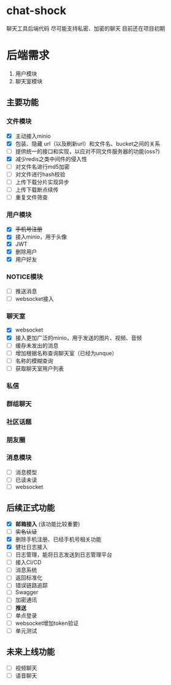 <!--
 * @Author: xiaozuhui
 * @Date: 2022-12-02 12:22:19
 * @LastEditors: xiaozuhui
 * @LastEditTime: 2023-01-02 00:44:28
 * @Description: 
-->

# chat-shock

聊天工具后端代码
尽可能支持私密、加密的聊天
目前还在项目初期

# 后端需求

1. 用户模块
2. 聊天室模块

## 主要功能

### 文件模块

- [X]  主动接入minio
- [X]  包装、隐藏 url（以及刷新url）和文件名、bucket之间的关系
- [ ]  提供统一的接口和实现，以应对不同文件服务器的功能(oss?)
- [X]  减少redis之类中间件的侵入性
- [ ]  对文件名进行md5加密
- [ ]  对文件进行hash校验
- [ ]  上传下载分片实现异步
- [ ]  上传下载断点续传
- [ ]  重复文件筛查

### 用户模块

- [X]  ~~手机号注册~~
- [X]  接入minio，用于头像
- [X]  JWT
- [X]  删除用户
- [X]  用户好友

### NOTICE模块

- [ ]  推送消息
- [ ]  websocket接入

### 聊天室

- [X]  websocket
- [X]  接入更加广泛的minio，用于发送的图片、视频、音频
- [ ]  缓存未发出的消息
- [ ]  增加根据名称查询聊天室（已经为unque）
- [ ]  名称的模糊查询
- [ ]  获取聊天室用户列表

### 私信

### 群组聊天

### 社区话题

### 朋友圈

### 消息模块

- [ ]  消息模型
- [ ]  已读未读
- [ ]  websocket

## 后续正式功能

- [X]  **邮箱接入** (该功能比较重要)
- [ ]  ~~实名认证~~
- [X]  删除手机注册、已经手机号相关功能
- [X]  健壮日志接入
- [ ]  日志管理，能将日志发送到日志管理平台
- [ ]  接入CI/CD
- [ ]  消息系统
- [ ]  返回标准化
- [ ]  错误链路追踪
- [ ]  Swagger
- [ ]  加密通讯
- [ ]  **推送**
- [ ]  单点登录
- [ ] websocket增加token验证
- [ ] 单元测试

## 未来上线功能

- [ ]  视频聊天
- [ ]  语音聊天
